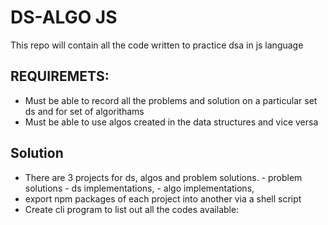 # DS-ALGO JS
This repo will contain all the code written to practice dsa in js language

## REQUIREMETS:    
  - Must be able to record all the problems and solution on a particular set ds and for set of algorithams
  - Must be able to use algos created in the data structures and vice versa
## Solution
   - There are 3 projects for ds, algos and problem solutions.
   	- problem solutions
   	- ds implementations,
 	- algo implementations,
   - export npm packages of each project into another via a shell script
   - Create cli program to list out all the codes available:
